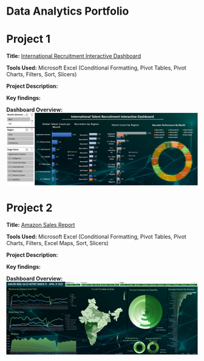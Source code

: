 # Data Analytics Portfolio
# Project 1

**Title:** [International Recruitment Interactive Dashboard](https://github.com/cjlferguson/cjlferguson.github.io/blob/main/TalentRecruitProject.xlsx)

**Tools Used:** Microsoft Excel (Conditional Formatting, Pivot Tables, Pivot Charts, Filters, Sort, Slicers)

**Project Description:** 


**Key findings:** 


**Dashboard Overview:**
![TalentRecruitProject](TalentRecruitProject.png)


# Project 2

**Title:** [Amazon Sales Report](https://github.com/cjlferguson/cjlferguson.github.io/blob/main/AmazonSalesReport.xlsx) 

**Tools Used:** Microsoft Excel (Conditional Formatting, Pivot Tables, Pivot Charts, Filters, Excel Maps, Sort, Slicers)

**Project Description:**

**Key findings:**

**Dashboard Overview:**
![AmazonSalesReport](AmazonSalesReport.png)

